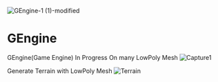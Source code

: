 ![GEngine-1 (1)-modified](https://user-images.githubusercontent.com/49002432/186041373-1703f3a3-ba4a-4a23-9ad8-b5730cf44cb3.png)



# GEngine
GEngine(Game Engine)
In Progress On many LowPoly Mesh
![Capture1](https://user-images.githubusercontent.com/49002432/186039911-85b02113-3431-4312-9c8b-1cbae9469595.JPG)

Generate Terrain with LowPoly Mesh
![Terrain](https://user-images.githubusercontent.com/49002432/186564370-563c6c61-8c4b-4905-b205-e97066f44893.JPG)

